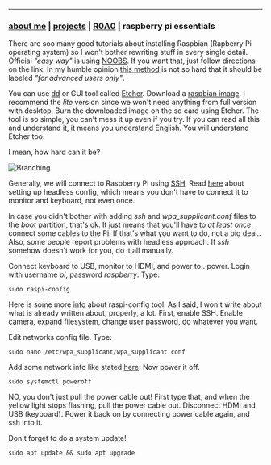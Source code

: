 * * *
### [about me](https://abradaric.me)   |   [projects](./projects.html) | [R0A0](./r0a0.html)   |   raspberry pi essentials
<!--* * *-->
There are soo many good tutorials about installing Raspbian (Rapberry Pi operating system) so I won't bother rewriting stuff in every single detail. Official _"easy way"_ is using [NOOBS](https://www.raspberrypi.org/documentation/installation/noobs.md). If you want that, just follow directions on the link. In my humble opinion [this method](https://www.raspberrypi.org/documentation/installation/installing-images/README.md) is not so hard that it should be labeled _"for advanced users only"_.

You can use [dd](https://www.raspberrypi.org/documentation/installation/installing-images/linux.md) or GUI tool called [Etcher](https://etcher.io/). Download a [raspbian image](https://www.raspberrypi.org/downloads/raspbian/). I recommend the _lite_ version since we won't need anything from full version with desktop.
Burn the downloaded image on the sd card using Etcher. The tool is so simple, you can't mess it up even if you try. If you can read all this and understand it, it means you understand English. You will understand Etcher too.

I mean, how hard can it be?

![Branching](https://upload.wikimedia.org/wikipedia/commons/8/88/Etcher-gif.gif)

Generally, we will connect to Raspberry Pi using [SSH](https://www.raspberrypi.org/documentation/remote-access/ssh/README.md). Read [here](https://www.raspberrypi.org/documentation/configuration/wireless/headless.md) about setting up headless config, which means you don't have to connect it to monitor and keyboard, not even once.

In case you didn't bother with adding _ssh_ and *wpa_supplicant.conf* files to the _boot_ partition, that's ok. It just means that you'll have to _at least once_ connect some cables to the Pi. If that's what you want to do, not a big deal.. Also, some people report problems with headless approach. If _ssh_ somehow doesn't work for you, do it all manually.

Connect keyboard to USB, monitor to HDMI, and power to.. power. Login with username _pi_, password _raspberry_. Type:
```
sudo raspi-config
```
Here is some more [info](https://www.raspberrypi.org/documentation/configuration/raspi-config.md) about raspi-config tool. As I said, I won't write about what is already written about, properly, a lot. First, enable SSH. Enable camera, expand filesystem, change user password, do whatever you want.

Edit networks config file. Type:
```
sudo nano /etc/wpa_supplicant/wpa_supplicant.conf
```
Add some network info like stated [here](https://www.raspberrypi.org/documentation/configuration/wireless/wireless-cli.md). Now power it off.
```
sudo systemctl poweroff
```
NO, you don't just pull the power cable out! First type that, and when the yellow light stops flashing, pull the power cable out. Disconnect HDMI and USB (keyboard). Power it back on by connecting power cable again, and ssh into it.

Don't forget to do a system update!
```
sudo apt update && sudo apt upgrade
```
